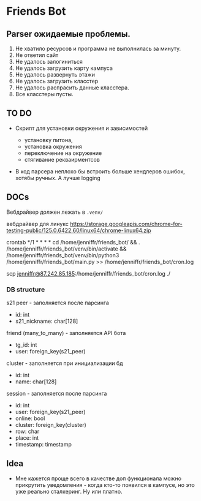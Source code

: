# Friends Bot

## Parser ожидаемые проблемы.

1. Не хватило ресурсов и программа не выполнилась за минуту.
2. Не ответил сайт
3. Не удалось залогиниться
4. Не удалось загрузить карту кампуса
5. Не удалось развернуть этажи
6. Не удалось загрузить класстер 
7. Не удалось распрасить данные класстера.
8. Все класстеры пусты.

## TO DO

- Скрипт для установки окружения и зависимостей
    - установку питона,
    - установка окружения
    - переключение на окружение
    - стягивание рекваирментсов
    
- В код парсера неплохо бы встроить больше хендлеров ошибок, хотябы ручных. А лучше logging


## DOCs

Вебдрайвер должен лежать в `.venv/`

вебдрайвер для линукс 
https://storage.googleapis.com/chrome-for-testing-public/125.0.6422.60/linux64/chrome-linux64.zip

<!-- - Крона или системцтл для автозапуска парсера. -->
crontab 
*/1 * * * * cd /home/jenniffr/friends_bot/ && . /home/jenniffr/friends_bot/venv/bin/activate && /home/jenniffr/friends_bot/venv/bin/python3 /home/jenniffr/friends_bot/main.py >> /home/jenniffr/friends_bot/cron.log

scp jenniffr@87.242.85.185:/home/jenniffr/friends_bot/cron.log ./

### DB structure
s21 peer - заполняется после парсинга 
- id: int
- s21_nickname: char[128]

friend (many_to_many) - заполняется API бота
- tg_id: int
- user: foreign_key(s21_peer)

cluster - заполняется при инициализации бд
- id: int
- name: char[128]

session - заполняется после парсинга 
- id: int 
- user: foreign_key(s21_peer)
- online: bool
- cluster: foreign_key(cluster)
- row: char
- place: int
- timestamp: timestamp


## Idea

- Мне кажется проще всего в качестве доп функционала можно прикрутить уведомления - когда кто-то появился в кампусе, но это уже реально сталкеринг. Ну или платно.